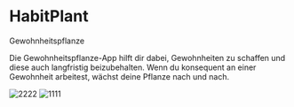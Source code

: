 # HabitPlant


Gewohnheitspflanze

Die Gewohnheitspflanze-App hilft dir dabei, Gewohnheiten zu schaffen und diese auch langfristig beizubehalten. Wenn du konsequent an einer Gewohnheit arbeitest, wächst deine Pflanze nach und nach.

![2222](https://user-images.githubusercontent.com/48417012/129456829-a10cb9d3-6738-439b-a6d5-1818056b41c7.png)
![1111](https://user-images.githubusercontent.com/48417012/129456830-9e41d9a8-d389-409e-90a0-395b3f0c1dc7.png)
